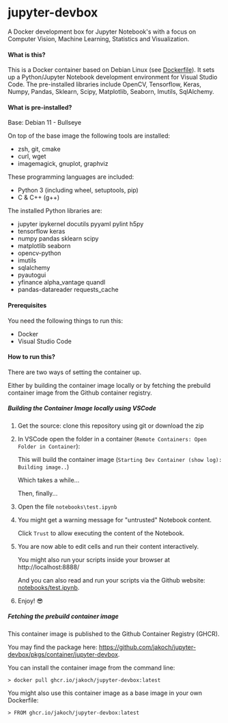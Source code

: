 # jupyter-devbox

A Docker development box for Jupyter Notebook's with a focus on Computer Vision, Machine Learning, Statistics and Visualization.

#### What is this?

This is a Docker container based on Debian Linux (see [Dockerfile](https://github.com/jakoch/jupyter-devbox/blob/main/.devcontainer/Dockerfile)).
It sets up a Python/Jupyter Notebook development environment for Visual Studio Code.
The pre-installed libraries include OpenCV, Tensorflow, Keras, Numpy, Pandas, Sklearn, Scipy, Matplotlib, Seaborn, Imutils, SqlAlchemy.

#### What is pre-installed?

Base: Debian 11 - Bullseye

On top of the base image the following tools are installed:
- zsh, git, cmake
- curl, wget
- imagemagick, gnuplot, graphviz

These programming languages are included:
 - Python 3 (including wheel, setuptools, pip)
 - C & C++ (g++)

The installed Python libraries are:
 - jupyter ipykernel docutils pyyaml pylint h5py
 - tensorflow keras
 - numpy pandas sklearn scipy
 - matplotlib seaborn
 - opencv-python
 - imutils
 - sqlalchemy
 - pyautogui
 - yfinance alpha_vantage quandl
 - pandas-datareader requests_cache

#### Prerequisites

You need the following things to run this:

- Docker
- Visual Studio Code

#### How to run this?

There are two ways of setting the container up.

Either by building the container image locally or by fetching the prebuild container image from the Github container registry. 

##### Building the Container Image locally using VSCode

1. Get the source: clone this repository using git or download the zip
2. In VSCode open the folder in a container (`Remote Containers: Open Folder in Container`):

   This will build the container image (`Starting Dev Container (show log): Building image..`)

   Which takes a while...

   Then, finally...

4. Open the file `notebooks\test.ipynb`
5. You might get a warning message for "untrusted" Notebook content.

   Click `Trust` to allow executing the content of the Notebook.

6. You are now able to edit cells and run their content interactively.

   You might also run your scripts inside your browser at http://localhost:8888/

   And you can also read and run your scripts via the Github website: [notebooks/test.ipynb](https://github.com/jakoch/jupyter-devbox/blob/main/notebooks/test.ipynb).

7. Enjoy! :sunglasses:

##### Fetching the prebuild container image

This container image is published to the Github Container Registry (GHCR). 

You may find the package here: https://github.com/jakoch/jupyter-devbox/pkgs/container/jupyter-devbox.

You can install the container image from the command line: 
```
> docker pull ghcr.io/jakoch/jupyter-devbox:latest
```

You might also use this container image as a base image in your own Dockerfile: 
```
> FROM ghcr.io/jakoch/jupyter-devbox:latest
```
